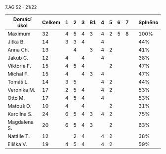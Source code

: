  7.AG S2  - 21/22  

| Domácí úkol  | Celkem | 1 | 2 | 3 | B1 | 4 | 5 | 6 | 7 |   | Splněno |
|--------------|--------|---|---|---|----|---|---|---|---|---|---------|
| Maximum      | 32     | 4 | 5 | 4 | 3  | 4 | 2 | 5 | 8 |   | 100%    |
| Jitka B.     | 14     | 3 | 3 | 4 |    | 4 |   |   |   |   | 44%     |
| Anna Ch.     | 13     |   | 4 |   | 3  | 4 | 2 |   |   |   | 41%     |
| Jakub C.     | 12     | 4 |   | 4 |    | 4 |   |   |   |   | 38%     |
| Viktorie F.  | 15     | 4 | 5 | 4 |    |   | 2 |   |   |   | 47%     |
| Michal F.    | 15     | 4 |   | 4 | 3  | 4 |   |   |   |   | 47%     |
| Tomáš L.     | 14     | 3 | 5 |   |    | 4 | 2 |   |   |   | 44%     |
| Veronika M.  | 17     | 2 | 5 | 4 |    | 4 | 2 |   |   |   | 53%     |
| Otto M.      | 17     | 4 | 5 | 4 |    | 4 |   |   |   |   | 53%     |
| Matouš O.    | 10     | 4 |   | 4 |    |   | 2 |   |   |   | 31%     |
| Karolína S.  | 24     | 6 | 5 | 4 | 3  | 4 | 2 |   |   |   | 75%     |
| Magdalena S. | 20     | 6 | 5 | 4 | 3  |   | 2 |   |   |   | 63%     |
| Natálie T.   | 12     |   | 2 | 4 |    | 4 | 2 |   |   |   | 38%     |
| Eliška V.    | 19     | 4 | 5 | 4 |    | 4 | 2 |   |   |   | 59%     |
